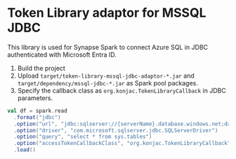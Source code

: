 # Token Library adaptor for MSSQL JDBC

This library is used for Synapse Spark to connect Azure SQL in JDBC authenticated with Microsoft Entra ID.

1. Build the project
2. Upload `target/token-library-mssql-jdbc-adaptor-*.jar` and `target/dependency/mssql-jdbc-*.jar` as Spark pool packages.
3. Specify the callback class as `org.konjac.TokenLibraryCallback` in JDBC parameters.
```scala
val df = spark.read
  .format("jdbc")
  .option("url", "jdbc:sqlserver://{serverName}.database.windows.net;database={databaseName}")
  .option("driver", "com.microsoft.sqlserver.jdbc.SQLServerDriver")
  .option("query", "select * from sys.tables")
  .option("accessTokenCallbackClass", "org.konjac.TokenLibraryCallback")
  .load()
```